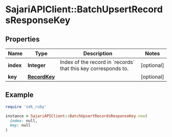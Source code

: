 # SajariAPIClient::BatchUpsertRecordsResponseKey

## Properties

| Name | Type | Description | Notes |
| ---- | ---- | ----------- | ----- |
| **index** | **Integer** | Index of the record in &#x60;records&#x60; that this key corresponds to. | [optional] |
| **key** | [**RecordKey**](RecordKey.md) |  | [optional] |

## Example

```ruby
require 'sdk_ruby'

instance = SajariAPIClient::BatchUpsertRecordsResponseKey.new(
  index: null,
  key: null
)
```

